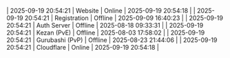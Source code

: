 | 2025-09-19 20:54:21 | Website | Online | 2025-09-19 20:54:18 |
| 2025-09-19 20:54:21 | Registration | Offline | 2025-09-09 16:40:23 |
| 2025-09-19 20:54:21 | Auth Server | Offline | 2025-08-18 09:33:31 |
| 2025-09-19 20:54:21 | Kezan (PvE) | Offline | 2025-08-03 17:58:02 |
| 2025-09-19 20:54:21 | Gurubashi (PvP) | Offline | 2025-08-23 21:44:06 |
| 2025-09-19 20:54:21 | Cloudflare | Online | 2025-09-19 20:54:18 |
